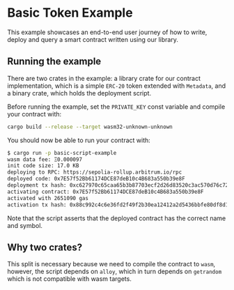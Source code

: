 # Basic Token Example

This example showcases an end-to-end user journey of how to write, deploy and
query a smart contract written using our library.

## Running the example

There are two crates in the example: a library crate for our contract
implementation, which is a simple `ERC-20` token extended with `Metadata`, and
a binary crate, which holds the deployment script.

Before running the example, set the `PRIVATE_KEY` const variable and compile
your contract with:

```bash
cargo build --release --target wasm32-unknown-unknown
```

You should now be able to run your contract with:

```bash
$ cargo run -p basic-script-example
wasm data fee: Ξ0.000097
init code size: 17.0 KB
deploying to RPC: https://sepolia-rollup.arbitrum.io/rpc
deployed code: 0x7E57f52Bb61174DCE87deB10c4B683a550b39e8F
deployment tx hash: 0xc627970c65caa65b3b87703ecf2d26d83520c3ac570d76c72f2d0a04b9895d91
activating contract: 0x7E57f52Bb61174DCE87deB10c4B683a550b39e8F
activated with 2651090 gas
activation tx hash: 0x88c992c4c6e36fd2f49f2b30ea12412a2d5436bbfe80df8d10606abdb1f3f39d
```

Note that the script asserts that the deployed contract has the correct name and
symbol.

## Why two crates?

This split is necessary because we need to compile the contract to `wasm`,
however, the script depends on `alloy`, which in turn depends on `getrandom`
which is not compatible with wasm targets.
